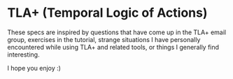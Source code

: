 # TLA+ (Temporal Logic of Actions)

These specs are inspired by questions that have come up in the TLA+ email group, exercises in the tutorial, strange situations I have personally encountered while using TLA+ and related tools, or things I generally find interesting.

I hope you enjoy :)
